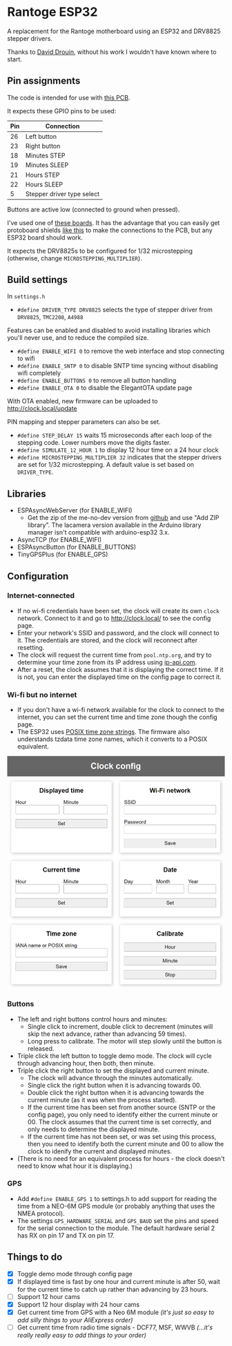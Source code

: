 # Rantoge ESP32 

A replacement for the Rantoge motherboard using an ESP32 and DRV8825 stepper drivers.

Thanks to [David Drouin](https://github.com/DMD-Engineering/Rantoge-Clock), without his work I wouldn't have known where to start.

## Pin assignments

The code is intended for use with [this PCB](pcb/README.md).

It expects these GPIO pins to be used:

| Pin| Connection |
| --- | --- |
| 26 | Left button  |
| 23 | Right button |
| 18 | Minutes STEP |
| 19 | Minutes SLEEP |
| 21 | Hours STEP |
| 22 | Hours SLEEP |
|  5 | Stepper driver type select |

Buttons are active low (connected to ground when pressed).

I've used one of [these boards](https://www.aliexpress.com/item/1005006661851122.html). It has the advantage that you can easily get protoboard shields [like this](https://www.aliexpress.com/item/32870622223.html) to make the connections to the PCB, but any ESP32 board should work.

It expects the DRV8825s to be configured for 1/32 microstepping (otherwise, change `MICROSTEPPING_MULTIPLIER`).

## Build settings

In `settings.h`

- `#define DRIVER_TYPE DRV8825` selects the type of stepper driver from `DRV8825`, `TMC2208`, `A4988`

Features can be enabled and disabled to avoid installing libraries which you'll never use, and to reduce the compiled size.

- `#define ENABLE_WIFI 0` to remove the web interface and stop connecting to wifi
- `#define ENABLE_SNTP 0` to disable SNTP time syncing without disabling wifi completely
- `#define ENABLE_BUTTONS 0` to remove all button handling
- `#define ENABLE_OTA 0` to disable the ElegantOTA update page

With OTA enabled, new firmware can be uploaded to http://clock.local/update 

PIN mapping and stepper parameters can also be set.
- `#define STEP_DELAY 15` waits 15 microseconds after each loop of the stepping code. Lower numbers move the 
digits faster.
- `#define SIMULATE_12_HOUR 1` to display 12 hour time on a 24 hour clock
- `#define MICROSTEPPING_MULTIPLIER 32` indicates that the stepper drivers are set for 1/32 microstepping. A default value is set based on `DRIVER_TYPE`.

## Libraries
- ESPAsyncWebServer (for ENABLE_WIFI)
	- Get the zip of the me-no-dev version from [github](https://github.com/me-no-dev/ESPAsyncWebServer/archive/refs/heads/master.zip) and use "Add ZIP library". The lacamera version available in the Arduino library manager isn't compatible with arduino-esp32 3.x.
- AsyncTCP (for ENABLE_WIFI)
- ESPAsyncButton (for ENABLE_BUTTONS)
- TinyGPSPlus (for ENABLE_GPS)

## Configuration

### Internet-connected
- If no wi-fi credentials have been set, the clock will create its own `clock` network. Connect to it and go to http://clock.local/ to see the config page.
- Enter your network's SSID and password, and the clock will connect to it. The credentials are stored, and the clock will reconnect after resetting.
- The clock will request the current time from `pool.ntp.org`, and try to determine your time zone from its IP address using [ip-api.com](https://ip-api.com/).
- After a reset, the clock assumes that it is displaying the correct time. If it is not, you can enter the displayed time on the config page to correct it.

### Wi-fi but no internet
- If you don't have a wi-fi network available for the clock to connect to the internet, you can set the current time and time zone though the config page.
- The ESP32 uses [POSIX time zone strings](https://github.com/nayarsystems/posix_tz_db/blob/master/zones.csv). The firmware also understands tzdata time zone names, which it converts to a POSIX equivalent. 

![config page](./config-page.png)

### Buttons
- The left and right buttons control hours and minutes:
	- Single click to increment, double click to decrement (minutes will skip the next advance, rather than advancing 59 times).
	- Long press to calibrate. The motor will step slowly until the button is released.
- Triple click the left button to toggle demo mode. The clock will cycle through advancing hour, then both, then minute.
- Triple click the right button to set the displayed and current minute.
	- The clock will advance through the minutes automatically.
	- Single click the right button when it is advancing towards 00.
	- Double click the right button when it is advancing towards the current minute (as it was when the process started).
	- If the current time has been set from another source (SNTP or the config page), you only need to identify either the current minute or 00. The clock assumes that the current time is set correctly, and only needs to determine the displayed minute.
	- If the current time has not been set, or was set using this process, then you need to identify both the current minute and 00 to allow the clock to idenify the current and displayed minutes.
- (There is no need for an equivalent process for hours - the clock doesn't need to know what hour it is displaying.)


### GPS
- Add `#define ENABLE_GPS 1` to settings.h to add support for reading the time from a NEO-6M GPS module (or probably anything that uses the NMEA protocol).
- The settings `GPS_HARDWARE_SERIAL` and `GPS_BAUD` set the pins and speed for the serial connection to the module. The default hardware serial 2 has RX on pin 17 and TX on pin 17.

## Things to do
- [x] Toggle demo mode through config page
- [x] If displayed time is fast by one hour and current minute is after 50, wait for the current time to catch up rather than advancing by 23 hours.
- [ ] Support 12 hour cams
- [x] Support 12 hour display with 24 hour cams
- [x] Get current time from GPS with a Neo 6M module *(it's just so easy to add silly things to your AliExpress order)*
- [ ] Get current time from radio time signals - DCF77, MSF, WWVB *(...it's really really easy to add things to your order)*